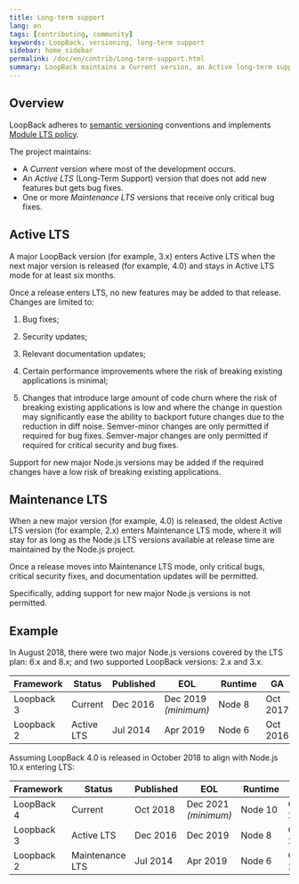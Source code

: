 ```yaml
---
title: Long-term support
lang: en
tags: [contributing, community]
keywords: LoopBack, versioning, long-term support
sidebar: home_sidebar
permalink: /doc/en/contrib/Long-term-support.html
summary: LoopBack maintains a Current version, an Active long-term support (LTS) version, and one or more Maintenance LTS versions.
---
```


## Overview

LoopBack adheres to [semantic versioning](http://semver.org/) conventions and
implements [Module LTS policy](https://github.com/CloudNativeJS/ModuleLTS).

The project maintains:

- A _Current_ version where most of the development occurs.
- An _Active LTS_ (Long-Term Support) version that does not add new features but gets bug fixes.
- One or more _Maintenance LTS_ versions that receive only critical bug fixes.


## Active LTS

A major LoopBack version (for example, 3.x) enters Active LTS when the next
major version is released (for example, 4.0) and stays in Active LTS mode for
at least six months.

Once a release enters LTS, no new features may be added to that release.
Changes are limited to:

1. Bug fixes;

2. Security updates;

3. Relevant documentation updates;

4. Certain performance improvements where the risk of breaking existing
 applications is minimal;

5. Changes that introduce large amount of code churn where the risk of breaking
 existing applications is low and where the change in question may significantly
 ease the ability to backport future changes due to the reduction in diff noise.
 Semver-minor changes are only permitted if required for bug fixes. Semver-major
 changes are only permitted if required for critical security and bug fixes.

Support for new major Node.js versions may be added if the required changes
have a low risk of breaking existing applications.

## Maintenance LTS

When a new major version (for example, 4.0) is released, the oldest Active LTS
version (for example, 2.x) enters Maintenance LTS mode, where it will stay for
as long as the Node.js LTS versions available at release time are maintained by
the Node.js project.

Once a release moves into Maintenance LTS mode, only critical bugs, critical
security fixes, and documentation updates will be permitted.

Specifically, adding support for new major Node.js versions is not permitted.

## Example

In August 2018, there were two major Node.js versions covered by the LTS plan:
6.x and 8.x; and two supported LoopBack versions: 2.x and 3.x.

Framework | Status | Published | EOL | Runtime | GA | EOL
-- | -- | -- | -- | -- | -- | --
Loopback 3 | Current | Dec 2016 | Dec 2019<br/>_(minimum)_ |  Node 8 | Oct 2017 | Dec 2019
Loopback 2 | Active LTS | Jul 2014 | Apr 2019 | Node 6 | Oct 2016 | Apr 2019

Assuming LoopBack 4.0 is released in October 2018 to align with Node.js 10.x
entering LTS:

Framework | Status | Published | EOL | Runtime | GA | EOL
-- | -- | -- | -- | -- | -- | --
LoopBack 4 | Current | Oct 2018 | Dec 2021<br/>_(minimum)_| Node 10 | Oct 2018 | Apr 2021
Loopback 3 | Active LTS | Dec 2016 | Dec 2019 |  Node 8 | Oct 2017 | Dec 2019
Loopback 2 | Maintenance LTS | Jul 2014 | Apr 2019 | Node 6 | Oct 2016 | Apr 2019
